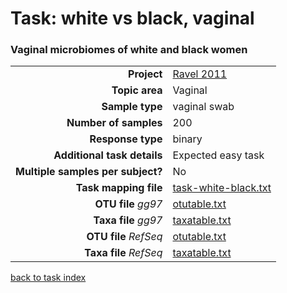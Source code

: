 # Task: white vs black, vaginal
### Vaginal microbiomes of white and black women

| | |
| ------------------------: |-----------------------------------------------------------|
| **Project**           | [Ravel 2011]( ../docs/ravel.html )       |
| **Topic area**                | Vaginal                                                |
| **Sample type**               | vaginal swab                                         |
| **Number of samples**         | 200                                         |
| **Response type**             | binary                                           |
| **Additional task details**   | Expected easy task                                  |
| **Multiple samples per subject?** | No |
| **Task mapping file**         | [task-white-black.txt](../datasets/ravel/task-white-black.txt)                                 |
| **OTU file** *gg97*           | [otutable.txt](../datasets/hmp/gg/otutable.txt)                             |
| **Taxa file** *gg97*          | [taxatable.txt](../datasets/hmp/gg/taxatable.txt)                          |
| **OTU file** *RefSeq*         | [otutable.txt](../datasets/ravel/refseq/otutable.txt)                    |
| **Taxa file** *RefSeq*        | [taxatable.txt](../datasets/hmp/refseq/taxatable.txt)                  |

[back to task index](../README.md)